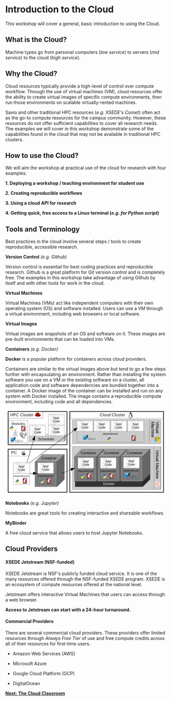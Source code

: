 # Introduction to the Cloud 

This workshop will cover a general, basic introduction to using the Cloud.

## What is the Cloud? 

Machine types go from personal computers (*low service*) to servers (*mid service*) to the cloud (*high service*). 

## Why the Cloud?

Cloud resources typically provide a high-level of control over compute workflow. Through the use of virtual machines (VM), cloud resources offer the ability to create virtual images of specific compute environments, then run those environments on scalable virtually-rented machines.

Savio and other traditional HPC resources (*e.g. XSEDE's Comet*) often act as the go-to compute resources for the campus community. However, these resources do not offer sufficient capabilities to cover all research needs. The examples we will cover in this workshop demonstrate some of the capabilities found in the cloud that may not be available in traditional HPC clusters. 

## How to use the Cloud? 

We will aim the workshop at practical use of the cloud for research with four examples: 

**1. Deploying a workshop / teaching environment for student use**

**2. Creating reproducible workflows** 

**3. Using a cloud API for research** 

**4. Getting quick, free access to a Linux terminal (*e.g. for Python script*)** 

## Tools and Terminology 

Best practices in the cloud involve several steps / tools to create reproducible, accessible research.  

**Version Control** *(e.g. Github)*

Version control is essential for best coding practices and reproducible research. Github is a great platform for Git version control and is completely free. The examples in this workshop take advantage of using Github by itself and with other tools for work in the cloud. 

**Virtual Machines** 

Virtual Machines (VMs) act like independent computers with their own operating system (OS) and software installed. Users can use a VM through a virtual environment, including web browsers or local software.

**Virtual Images** 

Virtual images are snapshots of an OS and software on it. These images are pre-built environments that can be loaded into VMs. 

**Containers** *(e.g. Docker)*

**Docker** is a popular platform for containers across cloud providers.

Containers are similar to the virtual images above but tend to go a few steps further with encapsulating an environment. Rather than installing the system software you use on a VM or the existing software on a cluster, all application code and software dependencies are bundled together into a container. A Docker image of the container can be installed and run on any system with Docker installed. The image contains a reproducible compute environment, including code and all dependencies.    

![Cloud VMs & Docker](images/Cloud_Cartoon.png)

**Notebooks** *(e.g. Jupyter)* 

Notebooks are great tools for creating interactive and shareable workflows. 

**MyBinder** 

A free cloud service that allows users to host Jupyter Notebooks. 

## Cloud Providers 

#### XSEDE Jetstream (NSF-funded)

XSEDE Jetstream is NSF's publicly funded cloud service. It is one of the many resources offered through the NSF-funded XSEDE program. XSEDE is an ecosystem of compute resources offered at the national level.

Jetstream offers interactive Virtual Machines that users can access through a web browser.    

**Access to Jetstream can start with a 24-hour turnaround.** 

#### Commercial Providers 

There are several commercial cloud providers. These providers offer limited resources through *Always Free Tier* of use and free compute credits across all of their resources for first-time users. 

- Amazon Web Services (AWS) 

- Microsoft Azure 

- Google Cloud Platform (GCP) 

- DigitalOcean 


[**Next: The Cloud Classroom**](Cloud_Classroom.md)
